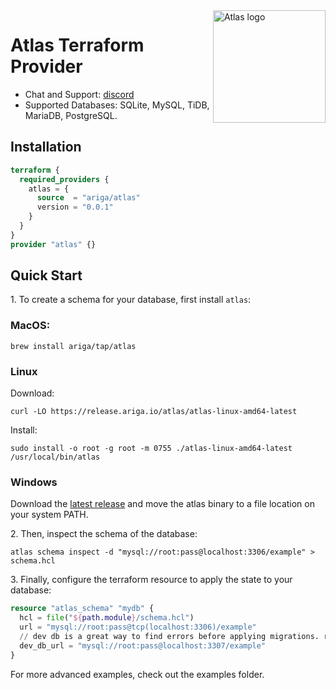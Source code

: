 <a href="https://atlasgo.io">
  <img title="Atlas" alt="Atlas logo" height="180" align="right" src="https://atlasgo.io/uploads/images/gopher.png"/>
</a>

# Atlas Terraform Provider

* Chat and Support: [discord](https://discord.gg/zZ6sWVg6NT)
* Supported Databases: SQLite, MySQL, TiDB, MariaDB, PostgreSQL.
<!-- * Documentation: link to terraform website -->

## Installation

```terraform
terraform {
  required_providers {
    atlas = {
      source  = "ariga/atlas"
      version = "0.0.1"
    }
  }
}
provider "atlas" {}
```

## Quick Start

1\. To create a schema for your database, first install `atlas`:  
 ### MacOS:
 ```shell
 brew install ariga/tap/atlas
 ```
 ### Linux
 Download:
 ```shell
 curl -LO https://release.ariga.io/atlas/atlas-linux-amd64-latest
 ```
 Install:
 ```shell
 sudo install -o root -g root -m 0755 ./atlas-linux-amd64-latest /usr/local/bin/atlas
 ```
 ### Windows
 Download the [latest release](https://release.ariga.io/atlas/atlas-windows-amd64-latest.exe) and move the atlas binary to a file location on your system PATH.

2\. Then, inspect the schema of the database:
 ```shell
 atlas schema inspect -d "mysql://root:pass@localhost:3306/example" > schema.hcl
 ```
 
3\. Finally, configure the terraform resource to apply the state to your database:
 ```terraform
 resource "atlas_schema" "mydb" {
   hcl = file("${path.module}/schema.hcl")
   url = "mysql://root:pass@tcp(localhost:3306)/example"
   // dev db is a great way to find errors before applying migrations. read more about it here: https://atlasgo.io/cli/dev-database.
   dev_db_url = "mysql://root:pass@localhost:3307/example"
 }
 ```

For more advanced examples, check out the examples folder.

